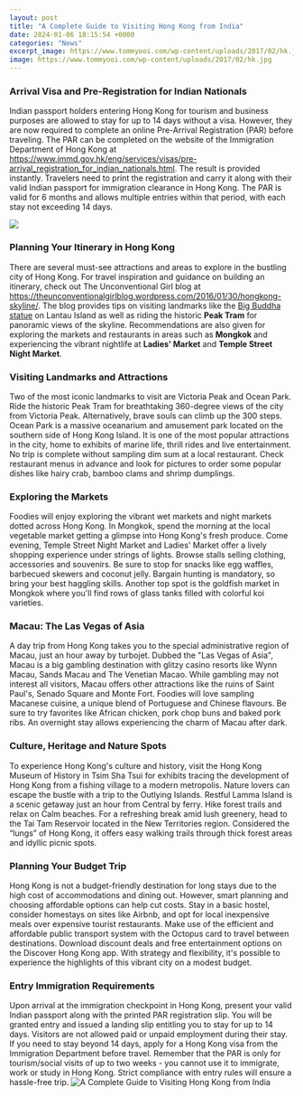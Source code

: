 ```yaml
---
layout: post
title: "A Complete Guide to Visiting Hong Kong from India"
date: 2024-01-06 18:15:54 +0000
categories: "News"
excerpt_image: https://www.tommyooi.com/wp-content/uploads/2017/02/hk.jpg
image: https://www.tommyooi.com/wp-content/uploads/2017/02/hk.jpg
---
```


### Arrival Visa and Pre-Registration for Indian Nationals
Indian passport holders entering Hong Kong for tourism and business purposes are allowed to stay for up to 14 days without a visa. However, they are now required to complete an online Pre-Arrival Registration (PAR) before traveling. The PAR can be completed on the website of the Immigration Department of Hong Kong at https://www.immd.gov.hk/eng/services/visas/pre-arrival_registration_for_indian_nationals.html. The result is provided instantly. Travelers need to print the registration and carry it along with their valid Indian passport for immigration clearance in Hong Kong. The PAR is valid for 6 months and allows multiple entries within that period, with each stay not exceeding 14 days. 

![](https://www.thebellevoyage.com/wp-content/uploads/2017/06/hong-kong-travel-guide-itinerary.jpg)
### Planning Your Itinerary in Hong Kong
There are several must-see attractions and areas to explore in the bustling city of Hong Kong. For travel inspiration and guidance on building an itinerary, check out The Unconventional Girl blog at https://theunconventionalgirlblog.wordpress.com/2016/01/30/hongkong-skyline/. The blog provides tips on visiting landmarks like the [Big Buddha statue](https://thetopnews.github.io/choosing-the-right-gym-for-your-needs-and-budget/) on Lantau Island as well as riding the historic **Peak Tram** for panoramic views of the skyline. Recommendations are also given for exploring the markets and restaurants in areas such as **Mongkok** and experiencing the vibrant nightlife at **Ladies' Market** and **Temple Street Night Market**.
### Visiting Landmarks and Attractions 
Two of the most iconic landmarks to visit are Victoria Peak and Ocean Park. Ride the historic Peak Tram for breathtaking 360-degree views of the city from Victoria Peak. Alternatively, brave souls can climb up the 300 steps. Ocean Park is a massive oceanarium and amusement park located on the southern side of Hong Kong Island. It is one of the most popular attractions in the city, home to exhibits of marine life, thrill rides and live entertainment. No trip is complete without sampling dim sum at a local restaurant. Check restaurant menus in advance and look for pictures to order some popular dishes like hairy crab, bamboo clams and shrimp dumplings.  
### Exploring the Markets
Foodies will enjoy exploring the vibrant wet markets and night markets dotted across Hong Kong. In Mongkok, spend the morning at the local vegetable market getting a glimpse into Hong Kong's fresh produce. Come evening, Temple Street Night Market and Ladies' Market offer a lively shopping experience under strings of lights. Browse stalls selling clothing, accessories and souvenirs. Be sure to stop for snacks like egg waffles, barbecued skewers and coconut jelly. Bargain hunting is mandatory, so bring your best haggling skills. Another top spot is the goldfish market in Mongkok where you'll find rows of glass tanks filled with colorful koi varieties.
### Macau: The Las Vegas of Asia
A day trip from Hong Kong takes you to the special administrative region of Macau, just an hour away by turbojet. Dubbed the "Las Vegas of Asia", Macau is a big gambling destination with glitzy casino resorts like Wynn Macau, Sands Macau and The Venetian Macao. While gambling may not interest all visitors, Macau offers other attractions like the ruins of Saint Paul's, Senado Square and Monte Fort. Foodies will love sampling Macanese cuisine, a unique blend of Portuguese and Chinese flavours. Be sure to try favorites like African chicken, pork chop buns and baked pork ribs. An overnight stay allows experiencing the charm of Macau after dark. 
### Culture, Heritage and Nature Spots  
To experience Hong Kong's culture and history, visit the Hong Kong Museum of History in Tsim Sha Tsui for exhibits tracing the development of Hong Kong from a fishing village to a modern metropolis. Nature lovers can escape the bustle with a trip to the Outlying Islands. Restful Lamma Island is a scenic getaway just an hour from Central by ferry. Hike forest trails and relax on Calm beaches. For a refreshing break amid lush greenery, head to the Tai Tam Reservoir located in the New Territories region. Considered the “lungs” of Hong Kong, it offers easy walking trails through thick forest areas and idyllic picnic spots. 
### Planning Your Budget Trip 
Hong Kong is not a budget-friendly destination for long stays due to the high cost of accommodations and dining out. However, smart planning and choosing affordable options can help cut costs. Stay in a basic hostel, consider homestays on sites like Airbnb, and opt for local inexpensive meals over expensive tourist restaurants. Make use of the efficient and affordable public transport system with the Octopus card to travel between destinations. Download discount deals and free entertainment options on the Discover Hong Kong app. With strategy and flexibility, it's possible to experience the highlights of this vibrant city on a modest budget.
### Entry Immigration Requirements  
Upon arrival at the immigration checkpoint in Hong Kong, present your valid Indian passport along with the printed PAR registration slip. You will be granted entry and issued a landing slip entitling you to stay for up to 14 days. Visitors are not allowed paid or unpaid employment during their stay. If you need to stay beyond 14 days, apply for a Hong Kong visa from the Immigration Department before travel. Remember that the PAR is only for tourism/social visits of up to two weeks - you cannot use it to immigrate, work or study in Hong Kong. Strict compliance with entry rules will ensure a hassle-free trip.
![A Complete Guide to Visiting Hong Kong from India](https://www.tommyooi.com/wp-content/uploads/2017/02/hk.jpg)
